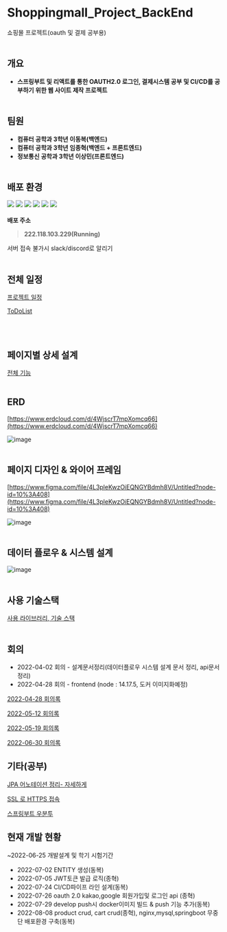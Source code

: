 # Shoppingmall_Project_BackEnd
쇼핑몰 프로젝트(oauth 및 결제 공부용)
<br></br>
## 개요


- **스프링부트 및 리액트를 통한 OAUTH2.0 로그인, 결제시스템 공부 및 CI/CD를 공부하기 위한 웹 사이트 제작 프로젝트**
<br></br>
## 팀원


- **컴퓨터 공학과 3학년 이동복(백엔드)**
- **컴퓨터 공학과 3학년 임종혁(백엔드 + 프론트엔드)**
- **정보통신 공학과 3학년 이상민(프론트엔드)**
<br></br>
## 배포 환경
<img src = "https://img.shields.io/badge/Ubuntu-22.04 LTS-E95420?logo=ubuntu"/> <img src = "https://img.shields.io/badge/Mysql-8.0.29-4479A1?logo=mysql"/>
<img src = "https://img.shields.io/badge/Gradle-7.4.1-02303A?logo=gradle"/>
<img src = "https://img.shields.io/badge/Java-1.8.0-007396?logo=java"/>
<img src = "https://img.shields.io/badge/Spring Boot-2.6.7-6DB33F?logo=spring boot"/>
<img src = "https://img.shields.io/badge/Spring Security-5.6.3-6DB33F?logo=spring security"/>
<br></br>
**배포 주소**
>**222.118.103.229(Running)**

서버 접속 불가시 slack/discord로 알리기
<br></br>
## 전체 일정


[프로젝트 일정](https://topaz-joke-66e.notion.site/6a30dbd548004f50b7d4e134f688d145?v=9e347e822a18432ab3911b05977b0c14)

[ToDoList](https://topaz-joke-66e.notion.site/ToDoList-87d9f99b9876420eb729ac1afd5b5c10)

<br></br>
## 페이지별 상세 설계


[전체 기능](https://topaz-joke-66e.notion.site/55295792eb364b43a80091a4f6a7961d)
<br></br>
## ERD


[https://www.erdcloud.com/d/4WjscrT7mpXomcq66](https://www.erdcloud.com/d/4WjscrT7mpXomcq66)

![image](https://user-images.githubusercontent.com/42925746/177471926-9d74b77a-f022-43f0-b555-daf6d2e28a6d.png)
<br></br>
## 페이지 디자인 & 와이어 프레임


[https://www.figma.com/file/4L3pleKwzOiEQNGYBdmh8V/Untitled?node-id=10%3A408](https://www.figma.com/file/4L3pleKwzOiEQNGYBdmh8V/Untitled?node-id=10%3A408)

![image](https://user-images.githubusercontent.com/42925746/177485476-234ed37b-6666-46a8-97e3-f5b2f64ab948.png)
<br></br>
## 데이터 플로우 & 시스템 설계

![image](https://user-images.githubusercontent.com/42925746/177472074-69ecf91d-e34c-4de0-9021-61aeabb3bbe1.png)
<br></br>
## 사용 기술스택

[사용 라이브러리, 기술 스택](https://topaz-joke-66e.notion.site/96da1159533c4ef79e29c825541967ff)
<br></br>
## 회의


- 2022-04-02 회의 - 설계문서정리(데이터플로우 시스템 설계 문서 정리, api문서 정리)
- 2022-04-28 회의 - frontend (node : 14.17.5, 도커 이미지화예정)

[2022-04-28 회의록](https://topaz-joke-66e.notion.site/2022-04-28-1356fee8fb814f31bba7a5e06c29e61b)

[2022-05-12 회의록](https://topaz-joke-66e.notion.site/2022-05-12-5462b0e6d0e94536841a1b77c480a483)

[2022-05-19 회의록 ](https://topaz-joke-66e.notion.site/2022-05-19-bce11574e2e044c082f2206bede7f07f)

[2022-06-30 회의록](https://topaz-joke-66e.notion.site/2022-06-30-7ed491e93469493f94fda8d22e371b3e)

## 기타(공부)

[JPA 어노테이션 정리- 자세하게](https://topaz-joke-66e.notion.site/JPA-5b8d15281f9148ca9d48dadfdf8e87d0)

[SSL 로 HTTPS 접속](https://topaz-joke-66e.notion.site/SSL-HTTPS-fd26662666094700a6ca5246dcc83604)

[스프링부트 우분투](https://topaz-joke-66e.notion.site/a03d1e5268544647b9d67bf72aebf0c4)

## 현재 개발 현황

~2022-06-25 개발설계 및 학기 시험기간
- 2022-07-02 ENTITY 생성(동복)
- 2022-07-05 JWT토큰 발급 로직(종혁)
- 2022-07-24 CI/CD파이프 라인 설계(동복)
- 2022-07-26 oauth 2.0 kakao,google 회원가입및 로그인 api (종혁)
- 2022-07-29 develop push시 docker이미지 빌드 & push 기능 추가(동복)
- 2022-08-08 product crud, cart crud(종혁), nginx,mysql,springboot 무중단 배포환경 구축(동복) 

